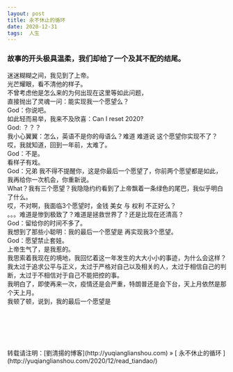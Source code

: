 ```yaml
---
layout: post  
title: 永不休止的循环
date: 2020-12-31  
tags:  人生
---
```

### 故事的开头极具温柔，我们却给了一个及其不配的结尾。


迷迷糊糊之间，我见到了上帝。  
光芒耀眼，看不清他的样子。  
不曾考虑他是怎么来的为何出现在这里等如此问题，  
直接抛出了灵魂一问：能实现我一个愿望么？  
God：你说吧。  
如此轻而易举，我来不及欣喜：Can I reset 2020?  
God: ？？？  
我小心翼翼：怎么，英语不是你的母语么？难道 难道说 这个愿望你实现不了？哎，我就知道，回到一年前，太难了。   
God：不是。  
看样子有戏。  
God：兄弟 我不得不提醒你，这是你最后一个愿望了，你前两个愿望都是如此，我再给你一次机会，你重新说。    
What？我有三个愿望？我隐隐约约看到了上帝飘着一条绿色的尾巴，我似乎明白了什么。  
哎，不对啊，我面临3个愿望时，金钱 美女 与 权利 不正好么？  
。。。难道是惨到极致了？难道是拯救世界了？还是比现在还清高？  
God：留给你的时间不多了。  
我想到了那些小聪明：我的最后一个愿望是 再实现我3个愿望。  
God：愿望禁止套娃。  
上帝生气了，是我惹的。  
我思索着我现在的境地，我回忆着这一年发生的大大小小的事迹，为什么会这样？  
我太过于追求公平与正义，太过于严格对自己以及相关的人，太过于相信自己的判断，太过于不相信对于自己不能把控的事。  
我明白了，即使再来一次，疫情还是会严重，特朗普还是会下台，天上月依然是那个天上月。  
我顿了顿，说到，我的最后一个愿望是




<br/> 
<br/> 
<br/> 
<br/> 
<br/> 
转载请注明：[劉清揚的博客](http://yuqianglianshou.com) » [ 永不休止的循环 ](http://yuqianglianshou.com/2020/12/read_tiandao/)  
<br/>
